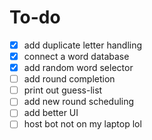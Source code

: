 # To-do

* [x] add duplicate letter handling
* [x] connect a word database
* [x] add random word selector
* [ ] add round completion
* [ ] print out guess-list
* [ ] add new round scheduling
* [ ] add better UI
* [ ] host bot not on my laptop lol
